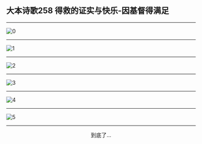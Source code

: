 
## 大本诗歌258 得救的证实与快乐-因基督得满足
        
<div id="aplayer0"></div>

---

<img alt="0" data-original="/data/d0257/0">

---

<img alt="1" data-original="/data/d0257/1">

---

<img alt="2" data-original="/data/d0257/2">

---

<img alt="3" data-original="/data/d0257/3">

---

<img alt="4" data-original="/data/d0257/4">

---

<img alt="5" data-original="/data/d0257/5">

---

<p style="text-align: center">到底了...</p>

<script src="/js/dist-view.js"></script>

<script>
MAIN.id = 'd0257';
        
const ap0 = new APlayer({
    container: document.getElementById('aplayer0'),
    volume: 1,
    loop: 'none',
    preload: 'none',
    audio: [{
        name: '大本诗歌258.mp3',
        artist: '大本诗歌',
        url: 'https://res.wx.qq.com/voice/getvoice?mediaid=MzI0NTk3MDM5M18yMjQ3NDkwNzAz',
        cover: '/favicon'
    }]
});
</script>
